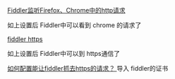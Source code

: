 
[Fiddler监听Firefox、Chrome中的http请求](http://dovapour.info/archives/359)

如上设置后 Fiddler中可以看到 chrome 的请求了

[fiddler https](http://www.cnblogs.com/yelaiju/archive/2011/09/12/2173893.html)

如上设置后 Fiddler中可以到 https通信了

[如何配置能让fiddler抓去https的请求？  ](http://wangsheng14591.blog.163.com/blog/static/3277971020130465730354/)
导入 fiddler的证书